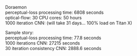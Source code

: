 Doraemon   
perceptual-loss processing time: 6808 seconds    
optical-flow: 30 CPU cores: 50 hours    
1000 iteration CNN: (will take 31 days... 100% load on Titan X)      
    
Sample story:         
perceptual-loss processing time: 77.8 seconds    
1000 iterations CNN: 27215 seconds   
30 iteration consistency CNN: 2888.6 seconds
